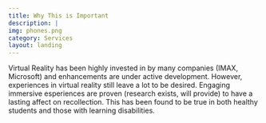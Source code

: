 ```yaml
---
title: Why This is Important
description: |
img: phones.png
category: Services
layout: landing
---
```

Virtual Reality has been highly invested in by many companies (IMAX, Microsoft) and enhancements are under active development.
However, experiences in virtual reality still leave a lot to be desired.
Engaging immersive esperiences are proven (research exists, will provide) to have a lasting affect on recollection.
This has been found to be true in both healthy students and those with learning disabilities.